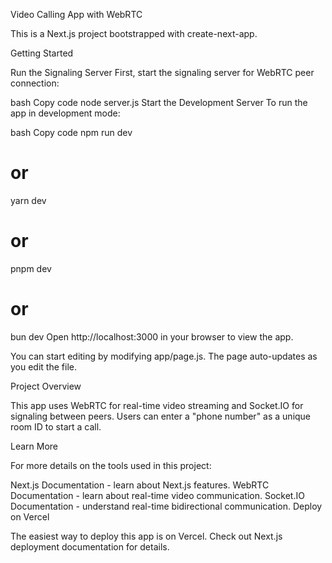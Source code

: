 

Video Calling App with WebRTC

This is a Next.js project bootstrapped with create-next-app.

Getting Started

Run the Signaling Server
First, start the signaling server for WebRTC peer connection:

bash
Copy code
node server.js
Start the Development Server
To run the app in development mode:

bash
Copy code
npm run dev
# or
yarn dev
# or
pnpm dev
# or
bun dev
Open http://localhost:3000 in your browser to view the app.

You can start editing by modifying app/page.js. The page auto-updates as you edit the file.

Project Overview

This app uses WebRTC for real-time video streaming and Socket.IO for signaling between peers. Users can enter a "phone number" as a unique room ID to start a call.

Learn More

For more details on the tools used in this project:

Next.js Documentation - learn about Next.js features.
WebRTC Documentation - learn about real-time video communication.
Socket.IO Documentation - understand real-time bidirectional communication.
Deploy on Vercel

The easiest way to deploy this app is on Vercel. Check out Next.js deployment documentation for details.

